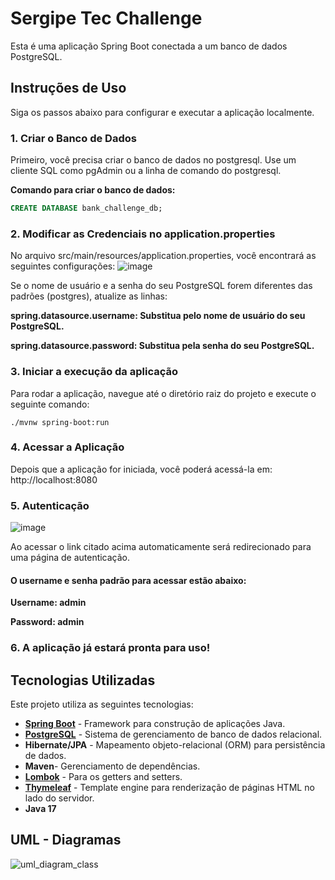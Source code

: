 # Sergipe Tec Challenge

Esta é uma aplicação Spring Boot conectada a um banco de dados PostgreSQL.

## Instruções de Uso

Siga os passos abaixo para configurar e executar a aplicação localmente.

### 1. Criar o Banco de Dados

Primeiro, você precisa criar o banco de dados no postgresql. Use um cliente SQL como pgAdmin ou a linha de comando do postgresql.

**Comando para criar o banco de dados:**
```sql
CREATE DATABASE bank_challenge_db;
```
### 2.  Modificar as Credenciais no application.properties
No arquivo src/main/resources/application.properties, você encontrará as seguintes configurações:
![image](https://github.com/user-attachments/assets/4fb298d6-84fd-4ced-b450-bca7bc729206)

Se o nome de usuário e a senha do seu PostgreSQL forem diferentes das padrões (postgres), atualize as linhas:

**spring.datasource.username: Substitua pelo nome de usuário do seu PostgreSQL.**

**spring.datasource.password: Substitua pela senha do seu PostgreSQL.**

### 3.  Iniciar a execução da aplicação

Para rodar a aplicação, navegue até o diretório raiz do projeto e execute o seguinte comando:

```./mvnw spring-boot:run```
### 4. Acessar a Aplicação
Depois que a aplicação for iniciada, você poderá acessá-la em:
http://localhost:8080

### 5. Autenticação
![image](https://github.com/user-attachments/assets/f90c008b-f8c5-4ef1-89a8-5c7e38027209)

Ao acessar o link citado acima automaticamente será redirecionado para uma página de autenticação. 
#### O username e senha padrão para acessar estão abaixo: ####
**Username: admin**


**Password: admin**

### 6. A aplicação já estará pronta para uso!

## Tecnologias Utilizadas

Este projeto utiliza as seguintes tecnologias:

- **[Spring Boot](https://spring.io/projects/spring-boot)** - Framework para construção de aplicações Java.
- **[PostgreSQL](https://www.postgresql.org/)** - Sistema de gerenciamento de banco de dados relacional.
- **Hibernate/JPA** - Mapeamento objeto-relacional (ORM) para persistência de dados.
- **Maven**-  Gerenciamento de dependências.
- **[Lombok](https://projectlombok.org/)** - Para os getters and setters.
- **[Thymeleaf](https://www.thymeleaf.org/)** - Template engine para renderização de páginas HTML no lado do servidor.
- **Java 17**


## UML - Diagramas 
![uml_diagram_class](https://github.com/user-attachments/assets/af1b5343-1658-4f7e-8b92-74d943abdf6f)




